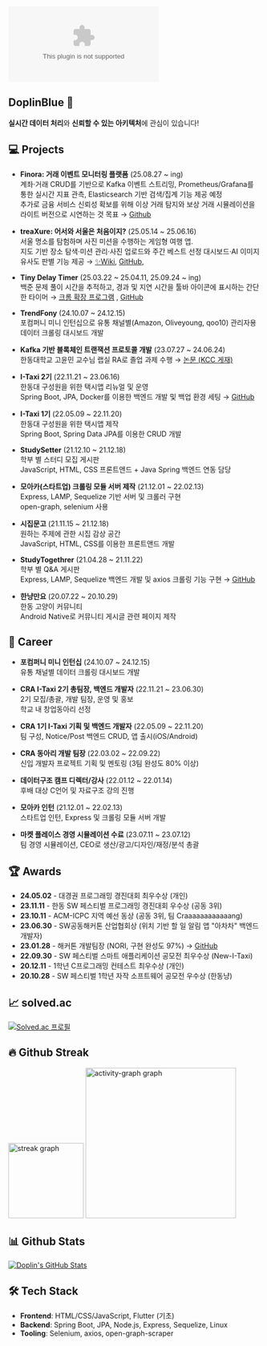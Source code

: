 [![hits](https://myhits.vercel.app/api/hit/https%3A%2F%2Fdeku.posstree.com?color=black&label=hits&size=small)](https://myhits.vercel.app)

## DoplinBlue 👋
**실시간 데이터 처리**와 **신뢰할 수 있는 아키텍처**에 관심이 있습니다!  
  
## 💻 Projects
- **Finora: 거래 이벤트 모니터링 플랫폼** (25.08.27 ~ ing)  
계좌·거래 CRUD를 기반으로 Kafka 이벤트 스트리밍, Prometheus/Grafana를 통한 실시간 지표 관측, Elasticsearch 기반 검색/집계 기능 제공 예정  
추가로 금융 서비스 신뢰성 확보를 위해 이상 거래 탐지와 보상 거래 시뮬레이션을 라이트 버전으로 시연하는 것 목표 → [Github](https://github.com/YuSoeun/Finora)  

- **treaXure: 어서와 서울은 처음이지?** (25.05.14 ~ 25.06.16)  
  서울 명소를 탐험하며 사진 미션을 수행하는 게임형 여행 앱.  
  지도 기반 장소 탐색·미션 관리·사진 업로드와 주간 베스트 선정 대시보드·AI 이미지 유사도 판별 기능 제공 → [✨Wiki](https://github.com/lets-go-trip/treaXure-backend/wiki), [GitHub](https://github.com/lets-go-trip/treaXure-backend), 

- **Tiny Delay Timer** (25.03.22 ~ 25.04.11, 25.09.24 ~ ing)  
  백준 문제 풀이 시간을 추적하고, 경과 및 지연 시간을 툴바 아이콘에 표시하는 간단한 타이머 → [크롬 확장 프로그램](https://chromewebstore.google.com/detail/tiny-delay-timer/kngnojoglfamijphdoohcikoncebebdj?authuser=0&hl=ko) , [GitHub](https://github.com/YuSoeun/tiny-delay-timer-chrome-extension)  

- **TrendFony** (24.10.07 ~ 24.12.15)  
  포컴퍼니 미니 인턴십으로 유통 채널별(Amazon, Oliveyoung, qoo10) 관리자용 데이터 크롤링 대시보드 개발  
  
- **Kafka 기반 블록체인 트랜잭션 프로토콜 개발** (23.07.27 ~ 24.06.24)  
  한동대학교 고윤민 교수님 랩실 RA로 졸업 과제 수행 → [논문 (KCC 게재)](https://www.dbpia.co.kr/pdf/pdfView.do?nodeId=NODE11862518)

- **I-Taxi 2기** (22.11.21 ~ 23.06.16)  
  한동대 구성원을 위한 택시앱 리뉴얼 및 운영  
  Spring Boot, JPA, Docker를 이용한 백엔드 개발 및 백업 환경 세팅 → [GitHub](https://github.com/I-Taxi/server)

- **I-Taxi 1기** (22.05.09 ~ 22.11.20)  
  한동대 구성원을 위한 택시앱 제작  
  Spring Boot, Spring Data JPA를 이용한 CRUD 개발  

- **StudySetter** (21.12.10 ~ 21.12.18)  
  학부 별 스터디 모집 게시판  
  JavaScript, HTML, CSS 프론트앤드 + Java Spring 백엔드 연동 담당

- **모아카(스타트업) 크롤링 모듈 서버 제작** (21.12.01 ~ 22.02.13)  
  Express, LAMP, Sequelize 기반 서버 및 크롤러 구현  
  open-graph, selenium 사용

- **시집문고** (21.11.15 ~ 21.12.18)  
  원하는 주제에 관한 시집 감상 공간  
  JavaScript, HTML, CSS를 이용한 프론트앤드 개발

- **StudyTogethrer** (21.04.28 ~ 21.11.22)  
  학부 별 Q&A 게시판  
  Express, LAMP, Sequelize 백엔드 개발 및 axios 크롤링 기능 구현  → [GitHub](https://github.com/AnJW-HGU/2021CRASummer)

- **한냥만요** (20.07.22 ~ 20.10.29)  
  한동 고양이 커뮤니티  
  Android Native로 커뮤니티 게시글 관련 페이지 제작
  

## 🏢 Career

- **포컴퍼니 미니 인턴십** (24.10.07 ~ 24.12.15)  
  유통 채널별 데이터 크롤링 대시보드 개발

- **CRA I-Taxi 2기 총팀장, 백엔드 개발자** (22.11.21 ~ 23.06.30)  
  2기 모집/총괄, 개발 팀장, 운영 및 홍보  
  학교 내 창업동아리 선정

- **CRA 1기 I-Taxi 기획 및 백엔드 개발자** (22.05.09 ~ 22.11.20)  
  팀 구성, Notice/Post 백엔드 CRUD, 앱 출시(iOS/Android)

- **CRA 동아리 개발 팀장** (22.03.02 ~ 22.09.22)  
  신입 개발자 프로젝트 기획 및 멘토링 (3팀 완성도 80% 이상)

- **데이터구조 캠프 디렉터/강사** (22.01.12 ~ 22.01.14)  
  후배 대상 C언어 및 자료구조 강의 진행

- **모아카 인턴** (21.12.01 ~ 22.02.13)  
  스타트업 인턴, Express 및 크롤링 모듈 서버 개발

- **마켓 플레이스 경영 시뮬레이션 수료** (23.07.11 ~ 23.07.12)  
  팀 경영 시뮬레이션, CEO로 생산/광고/디자인/재정/분석 총괄
  
## 🏆 Awards

- **24.05.02** - 대경권 프로그래밍 경진대회 최우수상 (개인)  
- **23.11.11** - 한동 SW 페스티벌 프로그래밍 경진대회 우수상 (공동 3위)  
- **23.10.11** - ACM-ICPC 지역 예선 동상 (공동 3위, 팀 Craaaaaaaaaaaang)  
- **23.06.30** - SW공동해커톤 산업협회상 (위치 기반 할 일 알림 앱 "아차차" 백엔드 개발자)  
- **23.01.28** - 해커톤 개발팀장 (NORI, 구현 완성도 97%) → [GitHub](https://github.com/NORITHON/team0-NORI)
- **22.09.30** - SW 페스티벌 스마트 애플리케이션 공모전 최우수상 (New-I-Taxi)  
- **20.12.11** - 1학년 C프로그래밍 컨테스트 최우수상 (개인)  
- **20.10.28** - SW 페스티벌 1학년 자작 소프트웨어 공모전 우수상 (한동냥) 
    

## 📈 solved.ac  
[![Solved.ac 프로필](http://mazassumnida.wtf/api/v2/generate_badge?boj=soeunsense7)](https://solved.ac/soeunsense7)

## 🔥 Github Streak 
<img src="https://streak-stats.demolab.com?user=YuSoeun&locale=en&mode=daily&hide_border=false&border_radius=5&order=3" height="150" alt="streak graph"  />  
<img src="https://github-readme-activity-graph.vercel.app/graph?username=YuSoeun&radius=16&theme=github&area=true&order=5" height="300" alt="activity-graph graph"  />  

## 📊 Github Stats  
[![Doplin's GitHub Stats](https://github-readme-stats.vercel.app/api?username=YuSoeun&count_private=true&show_icons=true)](https://github.com/anuraghazra/github-readme-stats)

## 🛠 Tech Stack

- **Frontend**: HTML/CSS/JavaScript, Flutter (기초)
- **Backend**: Spring Boot, JPA, Node.js, Express, Sequelize, Linux
- **Tooling**: Selenium, axios, open-graph-scraper
